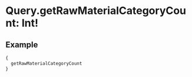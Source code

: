 # Query.getRawMaterialCategoryCount: Int!
            
## Example
```graphql
{
  getRawMaterialCategoryCount
}

```